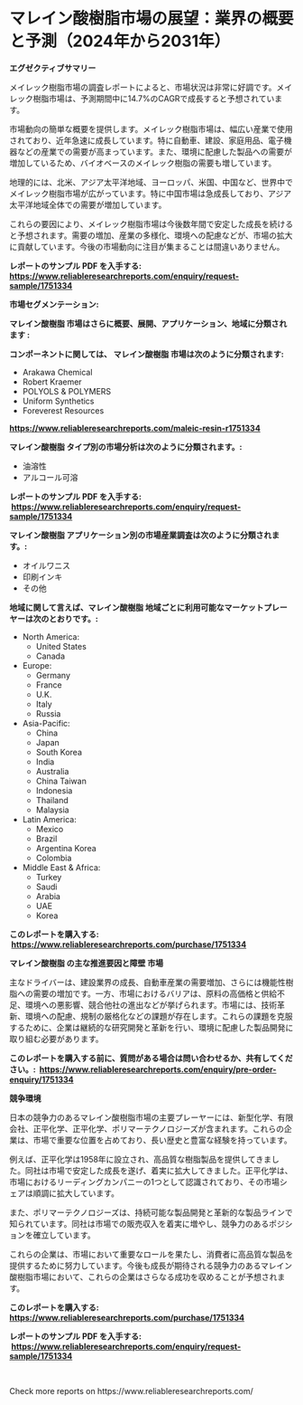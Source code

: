 <p><h1>マレイン酸樹脂市場の展望：業界の概要と予測（2024年から2031年）</h1></p><p><strong>エグゼクティブサマリー</strong></p>
<p><p>メイレック樹脂市場の調査レポートによると、市場状況は非常に好調です。メイレック樹脂市場は、予測期間中に14.7%のCAGRで成長すると予想されています。</p><p>市場動向の簡単な概要を提供します。メイレック樹脂市場は、幅広い産業で使用されており、近年急速に成長しています。特に自動車、建設、家庭用品、電子機器などの産業での需要が高まっています。また、環境に配慮した製品への需要が増加しているため、バイオベースのメイレック樹脂の需要も増しています。</p><p>地理的には、北米、アジア太平洋地域、ヨーロッパ、米国、中国など、世界中でメイレック樹脂市場が広がっています。特に中国市場は急成長しており、アジア太平洋地域全体での需要が増加しています。</p><p>これらの要因により、メイレック樹脂市場は今後数年間で安定した成長を続けると予想されます。需要の増加、産業の多様化、環境への配慮などが、市場の拡大に貢献しています。今後の市場動向に注目が集まることは間違いありません。</p></p>
<p><strong>レポートのサンプル PDF を入手する: <a href="https://www.reliableresearchreports.com/enquiry/request-sample/1751334">https://www.reliableresearchreports.com/enquiry/request-sample/1751334</a></strong></p>
<p><strong>市場セグメンテーション:</strong></p>
<p><strong> マレイン酸樹脂 市場はさらに概要、展開、アプリケーション、地域に分類されます :</strong></p>
<p><strong>コンポーネントに関しては、 マレイン酸樹脂 市場は次のように分類されます: &nbsp;</strong></p>
<p><ul><li>Arakawa Chemical</li><li>Robert Kraemer</li><li>POLYOLS & POLYMERS</li><li>Uniform Synthetics</li><li>Foreverest Resources</li></ul></p>
<p><strong><a href="https://www.reliableresearchreports.com/maleic-resin-r1751334">https://www.reliableresearchreports.com/maleic-resin-r1751334</a></strong></p>
<p><strong> マレイン酸樹脂 タイプ別の市場分析は次のように分類されます。:</strong></p>
<p><ul><li>油溶性</li><li>アルコール可溶</li></ul></p>
<p><strong>レポートのサンプル PDF を入手する: &nbsp;<a href="https://www.reliableresearchreports.com/enquiry/request-sample/1751334">https://www.reliableresearchreports.com/enquiry/request-sample/1751334</a></strong></p>
<p><strong> マレイン酸樹脂 アプリケーション別の市場産業調査は次のように分類されます。:</strong></p>
<p><ul><li>オイルワニス</li><li>印刷インキ</li><li>その他</li></ul></p>
<p><strong>地域に関して言えば、マレイン酸樹脂 地域ごとに利用可能なマーケットプレーヤーは次のとおりです。:</strong></p>
<p><ul>
    <li>
        North America:
        <ul>
            <li>United States</li>
            <li>Canada</li>
        </ul>
    </li>
    <li>
        Europe:
        <ul>
            <li>Germany</li>
            <li>France</li>
            <li>U.K.</li>
            <li>Italy</li>
            <li>Russia</li>
        </ul>
    </li>
    <li>
        Asia-Pacific:
        <ul>
            <li>China</li>
            <li>Japan</li>
            <li>South Korea</li>
            <li>India</li>
            <li>Australia</li>
            <li>China Taiwan</li>
            <li>Indonesia</li>
            <li>Thailand</li>
            <li>Malaysia</li>
        </ul>
    </li>
    <li>
        Latin America:
        <ul>
            <li>Mexico</li>
            <li>Brazil</li>
            <li>Argentina Korea</li>
            <li>Colombia</li>
        </ul>
    </li>
    <li>
        Middle East & Africa:
        <ul>
            <li>Turkey</li>
            <li>Saudi</li>
            <li>Arabia</li>
            <li>UAE</li>
            <li>Korea</li>
        </ul>
    </li>
    </ul></p>
<p><strong>このレポートを購入する: &nbsp;<a href="https://www.reliableresearchreports.com/purchase/1751334">https://www.reliableresearchreports.com/purchase/1751334</a></strong></p>
<p><strong>マレイン酸樹脂 の主な推進要因と障壁 市場</strong></p>
<p><p>主なドライバーは、建設業界の成長、自動車産業の需要増加、さらには機能性樹脂への需要の増加です。一方、市場におけるバリアは、原料の高価格と供給不足、環境への悪影響、競合他社の進出などが挙げられます。市場には、技術革新、環境への配慮、規制の厳格化などの課題が存在します。これらの課題を克服するために、企業は継続的な研究開発と革新を行い、環境に配慮した製品開発に取り組む必要があります。</p></p>
<p><strong>このレポートを購入する前に、質問がある場合は問い合わせるか、共有してください。:&nbsp; <a href="https://www.reliableresearchreports.com/enquiry/pre-order-enquiry/1751334">https://www.reliableresearchreports.com/enquiry/pre-order-enquiry/1751334</a></strong></p>
<p><strong>競争環境</strong></p>
<p><p>日本の競争力のあるマレイン酸樹脂市場の主要プレーヤーには、新型化学、有限会社、正平化学、正平化学、ポリマーテクノロジーズが含まれます。これらの企業は、市場で重要な位置を占めており、長い歴史と豊富な経験を持っています。</p><p>例えば、正平化学は1958年に設立され、高品質な樹脂製品を提供してきました。同社は市場で安定した成長を遂げ、着実に拡大してきました。正平化学は、市場におけるリーディングカンパニーの1つとして認識されており、その市場シェアは順調に拡大しています。</p><p>また、ポリマーテクノロジーズは、持続可能な製品開発と革新的な製品ラインで知られています。同社は市場での販売収入を着実に増やし、競争力のあるポジションを確立しています。</p><p>これらの企業は、市場において重要なロールを果たし、消費者に高品質な製品を提供するために努力しています。今後も成長が期待される競争力のあるマレイン酸樹脂市場において、これらの企業はさらなる成功を収めることが予想されます。</p></p>
<p><strong>このレポートを購入する: &nbsp; <a href="https://www.reliableresearchreports.com/purchase/1751334">https://www.reliableresearchreports.com/purchase/1751334</a></strong></p>
<p><strong>レポートのサンプル PDF を入手する: &nbsp;<a href="https://www.reliableresearchreports.com/enquiry/request-sample/1751334">https://www.reliableresearchreports.com/enquiry/request-sample/1751334</a></strong><strong></strong></p>
<p>&nbsp;</p>
<p>Check more reports on https://www.reliableresearchreports.com/</p>